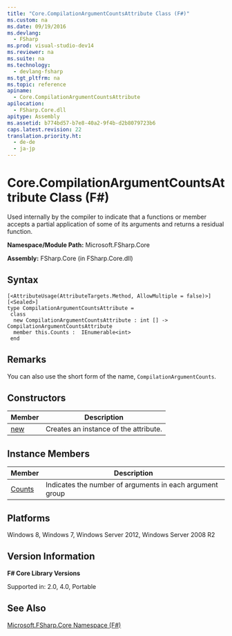 ```yaml
---
title: "Core.CompilationArgumentCountsAttribute Class (F#)"
ms.custom: na
ms.date: 09/19/2016
ms.devlang: 
  - FSharp
ms.prod: visual-studio-dev14
ms.reviewer: na
ms.suite: na
ms.technology: 
  - devlang-fsharp
ms.tgt_pltfrm: na
ms.topic: reference
apiname: 
  - Core.CompilationArgumentCountsAttribute
apilocation: 
  - FSharp.Core.dll
apitype: Assembly
ms.assetid: b774bd57-b7e8-40a2-9f4b-d2b8079723b6
caps.latest.revision: 22
translation.priority.ht: 
  - de-de
  - ja-jp
---
```

# Core.CompilationArgumentCountsAttribute Class (F#)
Used internally by the compiler to indicate that a functions or member accepts a partial application of some of its arguments and returns a residual function.  
  
 **Namespace/Module Path:** Microsoft.FSharp.Core  
  
 **Assembly:** FSharp.Core (in FSharp.Core.dll)  
  
## Syntax  
  
```  
[<AttributeUsage(AttributeTargets.Method, AllowMultiple = false)>]  
[<Sealed>]  
type CompilationArgumentCountsAttribute =  
 class  
  new CompilationArgumentCountsAttribute : int [] -> CompilationArgumentCountsAttribute  
  member this.Counts :  IEnumerable<int>  
 end  
```  
  
## Remarks  
 You can also use the short form of the name, `CompilationArgumentCounts`.  
  
## Constructors  
  
|Member|Description|  
|------------|-----------------|  
|[new](../vs140/Core.CompilationArgumentCountsAttribute-Constructor--F#-.md)|Creates an instance of the attribute.|  
  
## Instance Members  
  
|Member|Description|  
|------------|-----------------|  
|[Counts](../Topic/CompilationArgumentCountsAttribute.Counts%20Property%20\(F%23\).md)|Indicates the number of arguments in each argument group|  
  
## Platforms  
 Windows 8, Windows 7, Windows Server 2012, Windows Server 2008 R2  
  
## Version Information  
 **F# Core Library Versions**  
  
 Supported in: 2.0, 4.0, Portable  
  
## See Also  
 [Microsoft.FSharp.Core Namespace (F#)](../Topic/Microsoft.FSharp.Core%20Namespace%20\(F%23\).md)